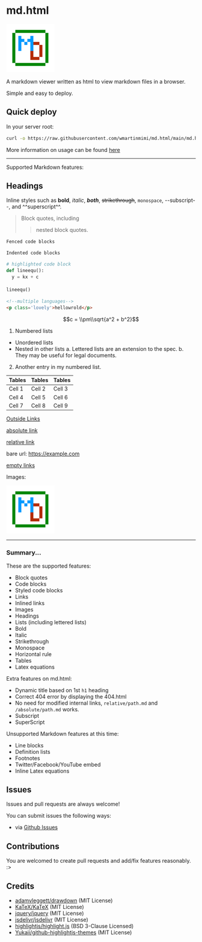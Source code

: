 # md.html

![Images](md.html_logo.png)

A markdown viewer written as html to view markdown files in a browser.

Simple and easy to deploy.

## Quick deploy

In your server root:

```bash
curl -o https://raw.githubusercontent.com/wmartinmimi/md.html/main/md.html
```

More information on usage can be found [here](/parent/howtouse.md)

---

Supported Markdown features:

## Headings

Inline styles such as **bold**, *italic*, ***both***, ~~strikethrough~~, `monospace`, --subscript--, and ^^superscript^^.

> Block quotes, including
> > nested block quotes.

```
Fenced code blocks
```

    Indented code blocks

```python
# highlighted code block
def lineequ():
  y = kx + c

lineequ()
```

```html
<!--multiple languages-->
<p class='lovely'>hellowrold</p>
```

$$c = \\pm\\sqrt{a^2 + b^2}$$

1. Numbered lists
  - Unordered lists
  - Nested in other lists
    a. Lettered lists are an extension to the spec.
    b. They may be useful for legal documents.
2. Another entry in my numbered list.

| Tables | Tables | Tables |
| ------ | ------ | ------ |
| Cell 1 | Cell 2 | Cell 3 |
| Cell 4 | Cell 5 | Cell 6 |
| Cell 7 | Cell 8 | Cell 9 |

[Outside Links](https://github.com/adamvleggett/drawdown)

[absolute link](/parent/howtouse.md)

[relative link](parent/relative.md)

bare url: https://example.com

[empty links]()

Images:

![Images](md.html_logo.png)

---

### Summary...

These are the supported features:

- Block quotes
- Code blocks
- Styled code blocks
- Links
- Inlined links
- Images
- Headings
- Lists (including lettered lists)
- Bold
- Italic
- Strikethrough
- Monospace
- Horizontal rule
- Tables
- Latex equations

Extra features on md.html:

- Dynamic title based on 1st ```h1``` heading
- Correct 404 error by displaying the 404.html
- No need for modified internal links, ```relative/path.md``` and ```/absolute/path.md``` works.
- Subscript
- SuperScript

Unsupported Markdown features at this time:

- Line blocks
- Definition lists
- Footnotes
- Twitter/Facebook/YouTube embed
- Inline Latex equations

## Issues

Issues and pull requests are always welcome!

You can submit issues the following ways:

- via [Github Issues](https://github.com/wmartinmimi/md.html/issues)

## Contributions

You are welcomed to create pull requests and add/fix features reasonably. :>

## Credits

- [adamvleggett/drawdown](https://github.com/adamvleggett/drawdown) (MIT License)
- [KaTeX/KaTeX](https://github.com/KaTeX/KaTeX) (MIT License)
- [jquery/jquery](https://github.com/jquery/jquery) (MIT License)
- [jsdelivr/jsdelivr](https://github.com/jsdelivr/jsdelivr) (MIT License)
- [highlightjs/highlight.js](https://github.com/highlightjs/highlight.js) (BSD 3-Clause Licensed)
- [Yukaii/github-highlightjs-themes](https://github.com/Yukaii/github-highlightjs-themes) (MIT License)

